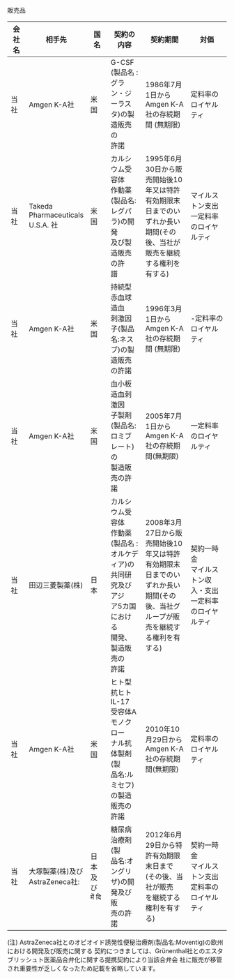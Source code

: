 販売品

| 会社名 | 相手先                                   | 国名             | 契約の内容                                                                       | 契約期間                                                                                        | 対価                                  |
|-----|---------------------------------------|----------------|-----------------------------------------------------------------------------|---------------------------------------------------------------------------------------------|-------------------------------------|
| 当社  | Amgen K-A社                            | 米国             | G-CSF (製品名 :<br>グラン・ジーラス<br>タ)の製造販売の<br>許諾                                  | 1986年7月1日から<br>Amgen K-A社の存続期<br>間 (無期限)                                                    | 定料率のロイヤルティ                          |
| 当社  | Takeda<br>Pharmaceuticals<br>U.S.A. 社 | 米国             | カルシウム受容体<br>作動薬(製品名:<br>レグパラ)の開発<br>及び製造販売の許<br>譜                           | 1995年6月30日から販<br>売開始後10年又は特許<br>有効期限末日までのい<br>ずれか長い期間(その<br>後、当社が販売を継続<br>する権利を有する)         | マイルストン支出<br>一定料率のロイヤルティ             |
| 当社  | Amgen K-A社                            | 米国             | 持続型赤血球造血<br>刺激因子(製品<br>名:ネスブ)の製<br>造販売の許諾                                   | 1996年3月1日から<br>Amgen K-A社の存続期<br>間 (無期限)                                                    | -定料率のロイヤルティ                         |
| 当社  | Amgen K-A社                            | 米国             | 血小板造血刺激因<br>子製剤(製品名:<br>ロミブレート)の<br>製造販売の許諾                                 | 2005年7月1日から<br>Amgen K-A社の存続期<br>間(無期限)                                                     | 一定料率のロイヤルティ                         |
| 当社  | 田辺三菱製薬(株)                             | 日本             | カルシウム受容体<br>作動薬(製品名 :<br>オルケディア)の<br>共同研究及びアジ<br>ア5カ国における<br>開発、製造販売の<br>許諾 | 2008年3月27日から販<br>売開始後10年又は特許<br>有効期限末日までのい<br>ずれか長い期間(その<br>後、当社グループが販<br>売を継続する権利を有<br>する) | 契約一時金<br>マイルストン収入・支出<br>一定料率のロイヤルティ |
| 当社  | Amgen K-A社                            | 米国             | ヒト型抗ヒトIL-17<br>受容体Aモノクロー<br>ナル抗体製剤(製<br>品名:ルミセフ)<br>の製造販売の許諾                | 2010年10月29日から<br>Amgen K-A社の存続期<br>間(無期限)                                                   | 定料率のロイヤルティ                          |
| 当社  | 大塚製薬(株)及び<br>AstraZeneca社:            | 日本及び<br>में दि | 糖尿病治療剤(製<br>品名:オングリ<br>ザ)の開発及び販<br>売の許諾                                     | 2012年6月29日から特<br>許有効期限末日まで<br>(その後、当社が販売<br>を継続する権利を有す<br>る)                                | 契約一時金<br>マイルストン支出<br>定料率のロイヤルティ     |

(注) AstraZeneca社とのオピオイド誘発性便秘治療剤(製品名:Moventig)の欧州における開発及び販売に関する 契約につきましては、Grünenthal社とのエスタブリッシュト医薬品合弁化に関する提携契約により当該合弁会 社に販売が移管され重要性が乏しくなったため記載を省略しています。